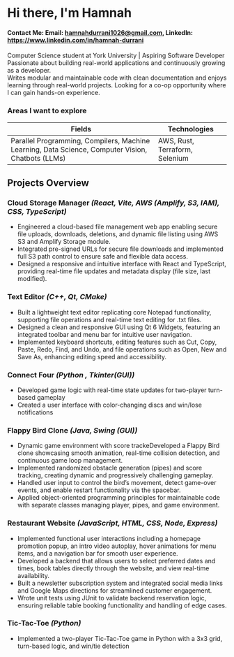 
# Hi there, I'm Hamnah 

#### Contact Me: Email: hamnahdurrani1026@gmail.com, LinkedIn: https://www.linkedin.com/in/hamnah-durrani

 Computer Science student at York University | Aspiring Software Developer  
 Passionate about building real-world applications and continuously growing as a developer. <br>
 Writes modular and maintainable code with clean documentation and enjoys learning through real-world projects.
 Looking for a co-op opportunity where I can gain hands-on experience. <br>

### Areas I want to explore

| Fields | Technologies |
| ------ | ------------ |
 | Parallel Programming, Compilers, Machine Learning, Data Science, Computer Vision, Chatbots (LLMs) | AWS, Rust, Terraform, Selenium |

## Projects Overview
### Cloud Storage Manager _(React, Vite, AWS (Amplify, S3, IAM), CSS, TypeScript)_
  - Engineered a cloud-based file management web app enabling secure file uploads, downloads, deletions, and dynamic file listing using AWS S3 and Amplify Storage module.
  - Integrated pre-signed URLs for secure file downloads and implemented full S3 path control to ensure safe and flexible data access.
  - Designed a responsive and intuitive interface with React and TypeScript, providing real-time file updates and metadata display (file size, last modified).

### Text Editor _(C++, Qt, CMake)_
  - Built a lightweight text editor replicating core Notepad functionality, supporting file operations and real-time text editing for .txt files.
  - Designed a clean and responsive GUI using Qt 6 Widgets, featuring an integrated toolbar and menu bar for intuitive user navigation.
  - Implemented keyboard shortcuts, editing features such as Cut, Copy, Paste, Redo, Find, and Undo, and file operations such as Open, New and Save As, enhancing editing speed and    accessibility.
### Connect Four _(Python , Tkinter(GUI))_
  - Developed game logic with real-time state updates for two-player turn-based gameplay
  - Created a  user interface with color-changing discs and win/lose notifications
### Flappy Bird Clone _(Java, Swing (GUI))_
  - Dynamic game environment with score trackeDeveloped a Flappy Bird clone  showcasing smooth animation, real-time collision detection, and continuous game loop management.
  - Implemented randomized obstacle generation (pipes) and score tracking, creating dynamic and progressively challenging gameplay.
  - Handled user input to control the bird’s movement, detect game-over events, and enable restart functionality via the spacebar.
  - Applied object-oriented programming principles for maintainable code with separate classes managing player, pipes, and game environment.
### Restaurant Website _(JavaScript, HTML, CSS, Node, Express)_
  - Implemented functional user interactions including a homepage promotion popup, an intro video autoplay, hover animations for menu items, and a navigation bar for smooth user experience.
  - Developed a backend that allows users to select preferred dates and times, book tables directly through the website, and view real-time availability.
  - Built a newsletter subscription system and integrated social media links and Google Maps directions for streamlined customer engagement.
  - Wrote unit tests using JUnit to validate backend reservation logic, ensuring reliable table booking functionality and handling of edge cases.
### Tic-Tac-Toe _(Python)_
 - Implemented a two-player Tic-Tac-Toe game in Python with a 3x3 grid, turn-based logic, and win/tie detection

